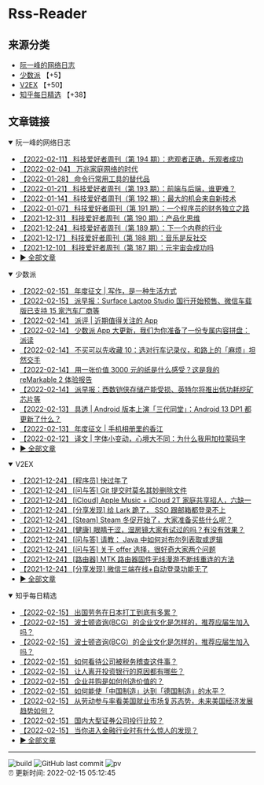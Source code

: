 # Rss-Reader

## 来源分类

* [阮一峰的网络日志](#阮一峰的网络日志)
* [少数派](#少数派) 【+5】
* [V2EX](#V2EX) 【+50】
* [知乎每日精选](#知乎每日精选) 【+38】

## 文章链接

<details open>
    <summary id="阮一峰的网络日志">
     阮一峰的网络日志
    </summary>


* [【2022-02-11】 科技爱好者周刊（第 194 期）：悲观者正确，乐观者成功](http://www.ruanyifeng.com/blog/2022/02/weekly-issue-194.html)
* [【2022-02-04】 万兆家庭网络的时代](http://www.ruanyifeng.com/blog/2022/02/10g-ethernet.html)
* [【2022-01-28】 命令行常用工具的替代品](http://www.ruanyifeng.com/blog/2022/01/cli-alternative-tools.html)
* [【2022-01-21】 科技爱好者周刊（第 193 期）：前端与后端，谁更难？](http://www.ruanyifeng.com/blog/2022/01/weekly-issue-193.html)
* [【2022-01-14】 科技爱好者周刊（第 192 期）：最大的机会来自新技术](http://www.ruanyifeng.com/blog/2022/01/weekly-issue-192.html)
* [【2022-01-07】 科技爱好者周刊（第 191 期）：一个程序员的财务独立之路](http://www.ruanyifeng.com/blog/2022/01/weekly-issue-191.html)
* [【2021-12-31】 科技爱好者周刊（第 190 期）：产品化思维](http://www.ruanyifeng.com/blog/2021/12/weekly-issue-190.html)
* [【2021-12-24】 科技爱好者周刊（第 189 期）：下一个内卷的行业](http://www.ruanyifeng.com/blog/2021/12/weekly-issue-189.html)
* [【2021-12-17】 科技爱好者周刊（第 188 期）：音乐是反社交](http://www.ruanyifeng.com/blog/2021/12/weekly-issue-188.html)
* [【2021-12-10】 科技爱好者周刊（第 187 期）：元宇宙会成功吗](http://www.ruanyifeng.com/blog/2021/12/weekly-issue-187.html)
* [:arrow_forward: 全部文章](data/阮一峰的网络日志.md)
</details>

<details open>
    <summary id="少数派">
     少数派
    </summary>


* [【2022-02-15】 年度征文 | 写作，是一种生活方式](https://sspai.com/post/71272)
* [【2022-02-15】 派早报：Surface Laptop Studio 国行开始预售、微信车载版已支持 15 家汽车厂商等](https://sspai.com/post/71451)
* [【2022-02-14】 派评 | 近期值得关注的 App](https://sspai.com/post/71434)
* [【2022-02-14】 少数派 App 大更新，我们为你准备了一份专属内容拼盘：派读](https://sspai.com/post/71409)
* [【2022-02-14】 不买可以先收藏 10：选对行车记录仪，和路上的「麻烦」坦然交手](https://sspai.com/post/71421)
* [【2022-02-14】 用一张价值 3000 元的纸是什么感受？这是我的 reMarkable 2 体验报告](https://sspai.com/post/71294)
* [【2022-02-14】 派早报：西数铠侠存储产能受损、英特尔将推出低功耗挖矿芯片等](https://sspai.com/post/71408)
* [【2022-02-13】 具透 | Android 版本上演「三代同堂」：Android 13 DP1 都更新了什么？](https://sspai.com/post/71407)
* [【2022-02-13】 年度征文 | 手机相册里的香江](https://sspai.com/post/71075)
* [【2022-02-12】 译文 | 字体小变动，心境大不同：为什么我用加拉蒙码字](https://sspai.com/post/71369)
* [:arrow_forward: 全部文章](data/少数派.md)
</details>

<details open>
    <summary id="V2EX">
     V2EX
    </summary>


* [【2021-12-24】 [程序员] 快过年了](https://www.v2ex.com/t/824201)
* [【2021-12-24】 [问与答] Git 提交时莫名其妙删除文件](https://www.v2ex.com/t/824200)
* [【2021-12-24】 [iCloud] Apple Music + iCloud 2T 家庭共享招人，六缺一](https://www.v2ex.com/t/824199)
* [【2021-12-24】 [分享发现] 给 Lark 跪了， SSO 跟邮箱都登录不上](https://www.v2ex.com/t/824198)
* [【2021-12-24】 [Steam] Steam 冬促开始了，大家准备买些什么呢？](https://www.v2ex.com/t/824197)
* [【2021-12-24】 [健康] 眼睛干涩，湿房镜大家有试过的吗？有没有效果？](https://www.v2ex.com/t/824196)
* [【2021-12-24】 [问与答] 请教： Java 中如何对布尔列表取或逻辑](https://www.v2ex.com/t/824194)
* [【2021-12-24】 [问与答] 关于 offer 选择，很好奇大家两个问题](https://www.v2ex.com/t/824192)
* [【2021-12-24】 [路由器] MTK 路由器固件无线漫游不断线重连的方法](https://www.v2ex.com/t/824191)
* [【2021-12-24】 [分享发现] 微信三端在线+自动登录功能无了](https://www.v2ex.com/t/824190)
* [:arrow_forward: 全部文章](data/V2EX.md)
</details>

<details open>
    <summary id="知乎每日精选">
     知乎每日精选
    </summary>


* [【2022-02-15】 出国劳务在日本打工到底有多累？](http://www.zhihu.com/question/32162636/answer/1768073868?utm_campaign=rss&utm_medium=rss&utm_source=rss&utm_content=title)
* [【2022-02-15】 波士顿咨询(BCG）的企业文化是怎样的，推荐应届生加入吗？](http://www.zhihu.com/question/496888574/answer/2321056769?utm_campaign=rss&utm_medium=rss&utm_source=rss&utm_content=title)
* [【2022-02-15】 波士顿咨询(BCG）的企业文化是怎样的，推荐应届生加入吗？](http://www.zhihu.com/question/496888574/answer/2318806313?utm_campaign=rss&utm_medium=rss&utm_source=rss&utm_content=title)
* [【2022-02-15】 如何看待公司被税务稽查这件事？](http://www.zhihu.com/question/23930242/answer/1581513505?utm_campaign=rss&utm_medium=rss&utm_source=rss&utm_content=title)
* [【2022-02-15】 让人离开投资银行的原因都有哪些？](http://www.zhihu.com/question/24609295/answer/2297963591?utm_campaign=rss&utm_medium=rss&utm_source=rss&utm_content=title)
* [【2022-02-15】 企业并购是如何创造价值的？](http://www.zhihu.com/question/489529707/answer/2305812924?utm_campaign=rss&utm_medium=rss&utm_source=rss&utm_content=title)
* [【2022-02-15】 如何能使「中国制造」达到「德国制造」的水平？](http://www.zhihu.com/question/19551117/answer/2311197881?utm_campaign=rss&utm_medium=rss&utm_source=rss&utm_content=title)
* [【2022-02-15】 从劳动参与率看美国就业市场复苏态势，未来美国经济发展趋势如何？](http://www.zhihu.com/question/511552506/answer/2326511554?utm_campaign=rss&utm_medium=rss&utm_source=rss&utm_content=title)
* [【2022-02-15】 国内大型证券公司投行比较？](http://www.zhihu.com/question/38008546/answer/2247225797?utm_campaign=rss&utm_medium=rss&utm_source=rss&utm_content=title)
* [【2022-02-15】 当你进入金融行业时有什么惊人的发现？](http://www.zhihu.com/question/362891450/answer/2277846982?utm_campaign=rss&utm_medium=rss&utm_source=rss&utm_content=title)
* [:arrow_forward: 全部文章](data/知乎每日精选.md)
</details>


---

![build](https://github.com/LikaiLee/rss-reader/workflows/rss%20reader/badge.svg)
![GitHub last commit](https://img.shields.io/github/last-commit/likailee/rss-reader)
![pv](https://pageview.vercel.app/?github_user=likailee) <br>
:alarm_clock: 更新时间: 2022-02-15 05:12:45